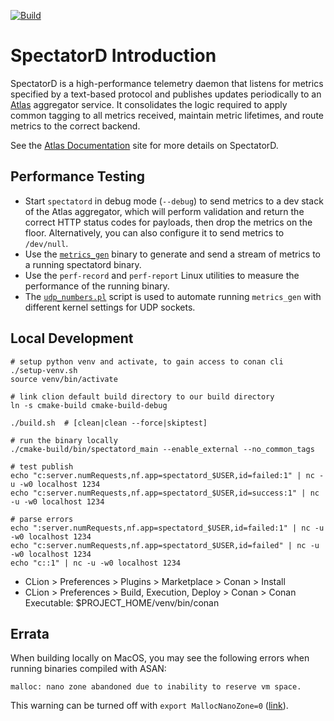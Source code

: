 [![Build](https://github.com/Netflix-Skunkworks/spectatord/actions/workflows/build.yml/badge.svg)](https://github.com/Netflix-Skunkworks/spectatord/actions/workflows/build.yml)

# SpectatorD Introduction

SpectatorD is a high-performance telemetry daemon that listens for metrics specified by a
text-based protocol and publishes updates periodically to an [Atlas] aggregator service.
It consolidates the logic required to apply common tagging to all metrics received, maintain
metric lifetimes, and route metrics to the correct backend.

See the [Atlas Documentation] site for more details on SpectatorD.

[Atlas]: https://github.com/Netflix/atlas
[Atlas Documentation]: https://netflix.github.io/atlas-docs/spectator/agent/usage/

## Performance Testing

* Start `spectatord` in debug mode (`--debug`) to send metrics to a dev stack of the Atlas aggregator,
which will perform validation and return the correct HTTP status codes for payloads, then drop the
metrics on the floor. Alternatively, you can also configure it to send metrics to `/dev/null`.
* Use the [`metrics_gen`](./tools/metrics_gen.cc) binary to generate and send a stream of metrics to
a running spectatord binary.
* Use the `perf-record` and `perf-report` Linux utilities to measure the performance of the running
binary.
* The [`udp_numbers.pl`](./tools/udp_numbers.pl) script is used to automate running `metrics_gen`
with different kernel settings for UDP sockets.

## Local Development

```shell
# setup python venv and activate, to gain access to conan cli
./setup-venv.sh
source venv/bin/activate

# link clion default build directory to our build directory
ln -s cmake-build cmake-build-debug

./build.sh  # [clean|clean --force|skiptest]

# run the binary locally
./cmake-build/bin/spectatord_main --enable_external --no_common_tags

# test publish
echo "c:server.numRequests,nf.app=spectatord_$USER,id=failed:1" | nc -u -w0 localhost 1234
echo "c:server.numRequests,nf.app=spectatord_$USER,id=success:1" | nc -u -w0 localhost 1234

# parse errors
echo ":server.numRequests,nf.app=spectatord_$USER,id=failed:1" | nc -u -w0 localhost 1234
echo "c:server.numRequests,nf.app=spectatord_$USER,id=failed" | nc -u -w0 localhost 1234
echo "c::1" | nc -u -w0 localhost 1234
```

* CLion > Preferences > Plugins > Marketplace > Conan > Install
* CLion > Preferences > Build, Execution, Deploy > Conan > Conan Executable: $PROJECT_HOME/venv/bin/conan

## Errata

When building locally on MacOS, you may see the following errors when running binaries compiled with ASAN:

```
malloc: nano zone abandoned due to inability to reserve vm space.
```

This warning can be turned off with `export MallocNanoZone=0` ([link](https://stackoverflow.com/a/70209891/1382138)).
